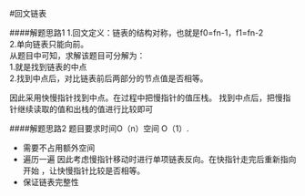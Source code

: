 #回文链表

####解题思路1
1.回文定义：链表的结构对称，也就是f0=fn-1，f1=fn-2<br>
2.单向链表只能向前。<br>
从题目中可知，求解该题目可分解为：<br>
1.就是找到链表的中点<br>
2.找到中点后，对比链表前后两部分的节点值是否相等。<br>

因此采用快慢指针找到中点。在过程中把慢指针的值压栈。
找到中点后，把慢指针继续读取的值和出栈的值进行比较即可

####解题思路2
题目要求时间O（n）空间 O（1）.
- 需要不占用额外空间
- 遍历一遍
因此考虑慢指针移动时进行单项链表反向。在快指针走完后重新指向开始
，让快慢指针比较是否相等。
- 保证链表完整性